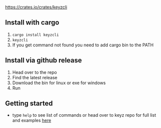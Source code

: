 https://crates.io/crates/keyzcli

## Install with cargo
1. `cargo install keyzcli`
2. `keyzcli`
3. If you get command not found you need to add cargo bin to the PATH

## Install via github release
1. Head over to the repo
2. Find the latest release
3. Download the bin for linux or exe for windows
4. Run

## Getting started
 - type `help` to see list of commands or head over to keyz repo for full list and examples [here](https://github.com/viktor111/keyz)
